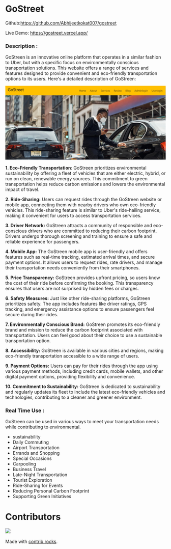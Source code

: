 # GoStreet
Github:https://github.com/Abhijeetkokat007/gostreet

Live Demo: https://gostreet.vercel.app/

 ### Description :
GoStreen is an innovative online platform that operates in a similar fashion to Uber, but with a specific focus on environmentally conscious transportation solutions. This website offers a range of services and features designed to provide convenient and eco-friendly transportation options to its users. Here's a detailed description of GoStreen:

<img src="./src/components/images/home.jpg" alt="home image"/>

**1. Eco-Friendly Transportation**: GoStreen prioritizes environmental sustainability by offering a fleet of vehicles that are either electric, hybrid, or run on clean, renewable energy sources. This commitment to green transportation helps reduce carbon emissions and lowers the environmental impact of travel.

**2. Ride-Sharing:** Users can request rides through the GoStreen website or mobile app, connecting them with nearby drivers who own eco-friendly vehicles. This ride-sharing feature is similar to Uber's ride-hailing service, making it convenient for users to access transportation services.

**3. Driver Network:** GoStreen attracts a community of responsible and eco-conscious drivers who are committed to reducing their carbon footprint. Drivers undergo thorough screening and training to ensure a safe and reliable experience for passengers.

**4. Mobile App:** The GoStreen mobile app is user-friendly and offers features such as real-time tracking, estimated arrival times, and secure payment options. It allows users to request rides, rate drivers, and manage their transportation needs conveniently from their smartphones.

**5. Price Transparency:** GoStreen provides upfront pricing, so users know the cost of their ride before confirming the booking. This transparency ensures that users are not surprised by hidden fees or charges.

**6. Safety Measures:** Just like other ride-sharing platforms, GoStreen prioritizes safety. The app includes features like driver ratings, GPS tracking, and emergency assistance options to ensure passengers feel secure during their rides.

**7. Environmentally Conscious Brand:** GoStreen promotes its eco-friendly brand and mission to reduce the carbon footprint associated with transportation. Users can feel good about their choice to use a sustainable transportation option.

**8. Accessibility:** GoStreen is available in various cities and regions, making eco-friendly transportation accessible to a wide range of users.

**9. Payment Options:** Users can pay for their rides through the app using various payment methods, including credit cards, mobile wallets, and other digital payment options, providing flexibility and convenience.

**10. Commitment to Sustainability:** GoStreen is dedicated to sustainability and regularly updates its fleet to include the latest eco-friendly vehicles and technologies, contributing to a cleaner and greener environment.

### Real Time Use :

GoStreen can be used in various ways to meet your transportation needs while contributing to environmental.



<ul>

<li>  sustainability </li>
<li> Daily Commuting  </li>
<li> Airport Transportation  </li>
<li> Errands and Shopping  </li>
<li>  Special Occasions </li>
<li>  Carpooling </li>
<li>  Business Travel </li>
<li> Late-Night Transportation  </li>
<li> Tourist Exploration  </li>
<li> Ride-Sharing for Events  </li>
<li>  Reducing Personal Carbon Footprint </li>
<li> Supporting Green Initiatives  </li>
</ul>



# Contributors
<a href="https://github.com/Abhijeetkokat007/gostreet/graphs/contributors">
  <img src="https://contrib.rocks/image?repo=Abhijeetkokat007/gostreet" />
</a>

Made with [contrib.rocks](https://contrib.rocks).


